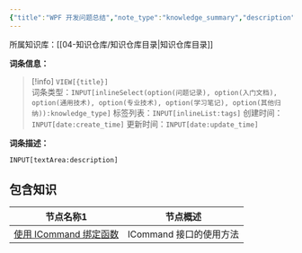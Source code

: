 ```yaml
---
{"title":"WPF 开发问题总结","note_type":"knowledge_summary","description":"WPF 相关的知识点记录","tags":["WPF"],"create_time":"2024-07-19","update_time":"2025-02-19","dg-home":false,"dg-publish":true,"aliase":[],"knowledge_type":"问题记录","root":"知识仓库目录","permalink":"/04-知识仓库/归纳目录/01-问题记录/WPF 开发问题总结/","dgPassFrontmatter":true,"noteIcon":"","created":"2024-07-19","updated":"2025-02-19"}
---
```



所属知识库：[[04-知识仓库/知识仓库目录\|知识仓库目录]]

**词条信息：**

> [!info] `VIEW[{title}]`  
> 词条类型：`INPUT[inlineSelect(option(问题记录), option(入门文档), option(通用技术), option(专业技术), option(学习笔记), option(其他归纳)):knowledge_type]` 标签列表：`INPUT[inlineList:tags]` 创建时间：`INPUT[date:create_time]` 更新时间：`INPUT[date:update_time]`

**词条描述：**

`INPUT[textArea:description]`

## 包含知识

<div><table class="dataview table-view-table"><thead class="table-view-thead"><tr class="table-view-tr-header"><th class="table-view-th"><span data-tag-name="p" class="el-p">节点名称</span><span class="dataview small-text">1</span></th><th class="table-view-th"><span data-tag-name="p" class="el-p">节点概述</span></th></tr></thead><tbody class="table-view-tbody"><tr><td><span data-tag-name="p" class="el-p"><a data-tooltip-position="top" aria-label="04-知识仓库/知识单元/01-问题记录/WPF 开发问题总结/使用 ICommand 绑定函数.md" data-href="04-知识仓库/知识单元/01-问题记录/WPF 开发问题总结/使用 ICommand 绑定函数.md" href="04-知识仓库/知识单元/01-问题记录/WPF 开发问题总结/使用 ICommand 绑定函数.md" class="internal-link" target="_blank" rel="noopener nofollow">使用 ICommand 绑定函数</a></span></td><td><span data-tag-name="p" class="el-p">ICommand 接口的使用方法</span></td></tr></tbody></table></div>
